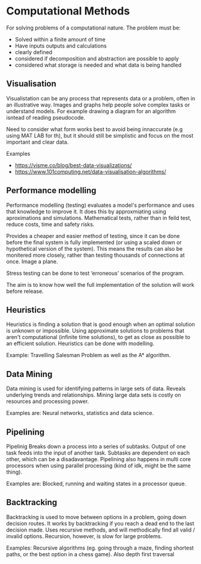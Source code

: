 # Computational Methods
For solving problems of a computational nature. The problem must be:
- Solved within a finite amount of time
- Have inputs outputs and calculations 
- clearly defined
- considered if decomposition and abstraction are possible to apply
- considered what storage is needed and what data is being handled

## Visualisation
Visualistation can be any process that represents data or a problem, often in an illustrative way. Images and graphs help people solve complex tasks or understand models. For example drawing a diagram for an algorithm isntead of reading pseudocode.

Need to consider what form works best to avoid being innaccurate (e.g using MAT LAB for th), but it should still be simplistic and focus on the most important and clear data.

Examples
- https://visme.co/blog/best-data-visualizations/
- https://www.101computing.net/data-visualisation-algorithms/


## Performance modelling
Performance modelling (testing) evaluates a model's performance and uses that knowledge to improve it. It does this by approxmiating using aproximations and simulations. Mathematical tests, rather than in feild test, reduce costs, time and safety risks.

Provides a cheaper and easier method of testing, since it can be done before the final system is fully implemented (or using a scaled down or hypothetical version of the system). This means the results can also be monitered more closely, rather than testing thousands of connections at once. Image a plane.

Stress testing can be done to test ‘erroneous’ scenarios of the program.

The aim is to know how well the full implementation of the solution will work before release.

## Heuristics
Heuristics is finding a solution that is good enough when an optimal solution is unknown or impossible. Using approximate solutions to problems that aren't computational (infinite time solutions), to get as close as possible to an efficient solution. Heuristics can be done with modelling.

Example: Travelling Salesman Problem as well as the A* algorithm.

## Data Mining
Data mining is used for identifying patterns in large sets of data. Reveals underlying trends and relationships. Mining large data sets is costly on resources and processing power.

Examples are: Neural networks, statistics and data science.

## Pipelining
Pipelinig Breaks down a process into a series of subtasks. Output of one task feeds into the input of another task. Subtasks are dependent on each other, which can be a disadavantage. Pipelining also happens in multi core processors when using parallel processing (kind of idk, might be the same thing).

Examples are: Blocked, running and waiting states in a processor queue.

## Backtracking
Backtracking is used to move between options in a problem, going down decision routes. It works by backtracking if you reach a dead end to the last decision made. Uses recursive methods, and will methodically find all valid  / invalid options. Recursion, however, is slow for large problems.

Examples: Recursive algorithms (eg. going through a maze, finding shortest paths, or the best option in a chess game). Also depth first traversal
